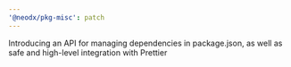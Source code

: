 ```yaml
---
'@neodx/pkg-misc': patch
---
```


Introducing an API for managing dependencies in package.json, as well as safe and high-level integration with Prettier
